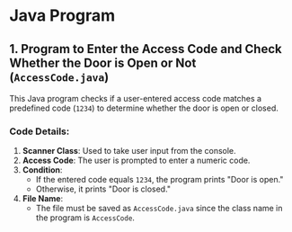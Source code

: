 # Java Program

## 1. Program to Enter the Access Code and Check Whether the Door is Open or Not (`AccessCode.java`)

This Java program checks if a user-entered access code matches a predefined code (`1234`) to determine whether the door is open or closed.

### Code Details:
1. **Scanner Class**: Used to take user input from the console.
2. **Access Code**: The user is prompted to enter a numeric code.
3. **Condition**:
   - If the entered code equals `1234`, the program prints "Door is open."
   - Otherwise, it prints "Door is closed."
4. **File Name**: 
   - The file must be saved as `AccessCode.java` since the class name in the program is `AccessCode`.
